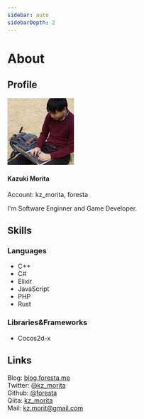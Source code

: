 ```yaml
---
sidebar: auto
sidebarDepth: 2
---
```


# About

## Profile

![profile](./profile_150x150.jpg)

#### Kazuki Morita
Account: kz_morita, foresta

I'm Software Enginner and Game Developer. 

## Skills

### Languages
* C++
* C#
* Elixir
* JavaScript
* PHP
* Rust

### Libraries&Frameworks
* Cocos2d-x


## Links

Blog: [blog.foresta.me](https://blog.foresta.me)\
Twitter: [@kz_morita](https://twitter.com/kz_morita)\
Github: [@foresta](https://github.com/foresta)\
Qiita: [kz_morita](https://qiita.com/kz_morita)\
Mail: kz.morit@gmail.com